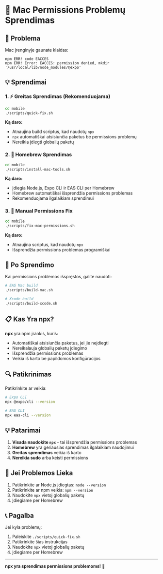 # 🔧 Mac Permissions Problemų Sprendimas

## 🚨 Problema

Mac įrenginyje gaunate klaidas:
```
npm ERR! code EACCES
npm ERR! Error: EACCES: permission denied, mkdir '/usr/local/lib/node_modules/@expo'
```

## 💡 Sprendimai

### 1. ⚡ Greitas Sprendimas (Rekomenduojama)

```bash
cd mobile
./scripts/quick-fix.sh
```

**Ką daro:**
- Atnaujina build scriptus, kad naudotų `npx`
- `npx` automatiškai atsisiunčia paketus be permissions problemų
- Nereikia įdiegti globalių paketų

### 2. 🍺 Homebrew Sprendimas

```bash
cd mobile
./scripts/install-mac-tools.sh
```

**Ką daro:**
- Įdiegia Node.js, Expo CLI ir EAS CLI per Homebrew
- Homebrew automatiškai išsprendžia permissions problemas
- Rekomenduojama ilgalaikiam sprendimui

### 3. 🔧 Manual Permissions Fix

```bash
cd mobile
./scripts/fix-mac-permissions.sh
```

**Ką daro:**
- Atnaujina scriptus, kad naudotų `npx`
- Išsprendžia permissions problemas programiškai

## 🚀 Po Sprendimo

Kai permissions problemos išspręstos, galite naudoti:

```bash
# EAS Mac build
./scripts/build-mac.sh

# Xcode build
./scripts/build-xcode.sh
```

## 📋 Kas Yra npx?

**npx** yra npm įrankis, kuris:
- Automatiškai atsisiunčia paketus, jei jie neįdiegti
- Nereikalauja globalių paketų įdiegimo
- Išsprendžia permissions problemas
- Veikia iš karto be papildomos konfigūracijos

## 🔍 Patikrinimas

Patikrinkite ar veikia:

```bash
# Expo CLI
npx @expo/cli --version

# EAS CLI
npx eas-cli --version
```

## 💡 Patarimai

1. **Visada naudokite `npx`** - tai išsprendžia permissions problemas
2. **Homebrew** yra geriausias sprendimas ilgalaikiam naudojimui
3. **Greitas sprendimas** veikia iš karto
4. **Nereikia sudo** arba keisti permissions

## 🚨 Jei Problemos Lieka

1. Patikrinkite ar Node.js įdiegtas: `node --version`
2. Patikrinkite ar npm veikia: `npm --version`
3. Naudokite `npx` vietoj globalių paketų
4. Įdiegiame per Homebrew

## 📞 Pagalba

Jei kyla problemų:
1. Paleiskite `./scripts/quick-fix.sh`
2. Patikrinkite šias instrukcijas
3. Naudokite `npx` vietoj globalių paketų
4. Įdiegiame per Homebrew

---

**npx yra sprendimas permissions problemoms!** 🎯
